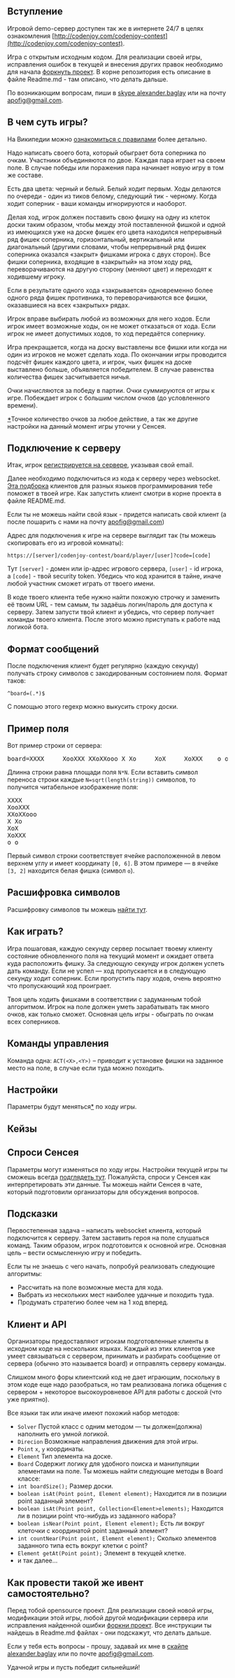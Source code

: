 <meta charset="UTF-8">

## Вступление

Игровой demo-сервер доступен так же в интернете 24/7 в целях
ознакомления [http://codenjoy.com/codenjoy-contest](http://codenjoy.com/codenjoy-contest).

Игра с открытым исходным кодом. Для реализации своей игры, исправления
ошибок в текущей и внесения других правок необходимо для начала
[форкнуть проект](https://github.com/codenjoyme/codenjoy.git).
В корне репозитория есть описание в файле Readme.md - там описано, что делать дальше.

По возникающим вопросам, пиши в [skype alexander.baglay](skype:alexander.baglay)
или на почту [apofig@gmail.com](mailto:apofig@gmail.com).

## В чем суть игры?

На Википедии можно 
[ознакомиться с правилами](https://ru.wikipedia.org/wiki/%D0%A0%D0%B5%D0%B2%D0%B5%D1%80%D1%81%D0%B8) 
более детально.

Надо написать своего бота, который обыграет бота соперника
по очкам. Участники объединяются по двое. Каждая пара играет на своем поле.
В случае победы или поражения пара начинает новую игру в том же составе.

Есть два цвета: черный и белый. Белый ходит первым. Ходы делаются по очереди -
один из тиков белому, следующий тик - черному.
Когда ходит соперник - ваши команды игнорируются и наоборот.

Делая ход, игрок должен поставить свою фишку на одну из клеток доски таким образом,
чтобы между этой поставленной фишкой и одной из имеющихся уже на доске фишек
его цвета находился непрерывный ряд фишек соперника, горизонтальный,
вертикальный или диагональный (другими словами, чтобы непрерывный ряд фишек
соперника оказался «закрыт» фишками игрока с двух сторон). Все фишки соперника,
входящие в «закрытый» на этом ходу ряд, переворачиваются на другую сторону
(меняют цвет) и переходят к ходившему игроку.

Если в результате одного хода «закрывается» одновременно более одного ряда
фишек противника, то переворачиваются все фишки, оказавшиеся на всех
«закрытых» рядах.

Игрок вправе выбирать любой из возможных для него ходов. Если игрок имеет
возможные ходы, он не может отказаться от хода. Если игрок не имеет
допустимых ходов, то ход передаётся сопернику.

Игра прекращается, когда на доску выставлены все фишки или когда ни один
из игроков не может сделать хода. По окончании игры проводится подсчёт
фишек каждого цвета, и игрок, чьих фишек на доске выставлено больше,
объявляется победителем. В случае равенства количества фишек засчитывается
ничья.

Очки начисляются за победу в партии. Очки суммируются от игры к игре.
Побеждает игрок с большим числом очков (до условленного времени).

[*](index.md#ask)Точное количество очков за любое действие, а так же другие
настройки на данный момент игры уточни у Сенсея.

## Подключение к серверу

Итак, игрок [регистрируется на сервере](../../../register?gameName=reversi),
указывая свой email.

Далее необходимо подключиться из кода к серверу через websocket.
[Эта подборка](https://github.com/codenjoyme/codenjoy-clients.git)
клиентов для разных языков программирования тебе поможет в твоей игре.
Как запустить клиент смотри в корне проекта в файле README.md.

Если ты не можешь найти свой язык - придется написать свой клиент
(а после пошарить с нами на почту [apofig@gmail.com](mailto:apofig@gmail.com))

Адрес для подключения к игре на сервере выглядит так (ты можешь скопировать его
из игровой комнаты):

`https://[server]/codenjoy-contest/board/player/[user]?code=[code]`

Тут `[server]` - домен или ip-адрес игрового сервера, `[user]` - id игрока, a `[code]` -
твой security token. Убедись что код хранится в тайне, иначе любой участник
сможет играть от твоего имени.

В коде твоего клиента тебе нужно найти похожую строчку и заменить её твоим URL -
тем самым, ты задаёшь логин/пароль для доступа к серверу.
Затем запусти твой клиент и убедись, что сервер получает команды твоего клиента.
После этого можно приступать к работе над логикой бота.

## Формат сообщений

После подключения клиент будет регулярно (каждую секунду) получать строку
символов с закодированным состоянием поля. Формат таков:

`^board=(.*)$`

C помощью этого regexp можно выкусить строку доски.

## Пример поля

Вот пример строки от сервера:

<pre>board=XXXX     XooXXX XXoXXooo X Xo     XoX     XoXXX    o o          </pre>

Длинна строки равна площади поля `N*N`. Если вставить символ 
переноса строки каждые `N=sqrt(length(string))` символов, то 
получится читабельное изображение поля:

<pre>XXXX
XooXXX
XXoXXooo
X Xo
XoX
XoXXX
o o  </pre>

Первый символ строки соответствует ячейке расположенной в 
левом верхнем углу и имеет координату `[0, 6]`. 
В этом примере — в ячейке `[3, 2]` находится белая фишка (символ `o`).

## Расшифровка символов

Расшифровку символов ты можешь [найти тут](elements.md).

## Как играть?

Игра пошаговая, каждую секунду сервер посылает твоему клиенту
состояние обновленного поля на текущий момент и ожидает ответа куда расположить фишку.
За следующую секунду игрок должен успеть дать команду.
Если не успел — ход пропускается и в следующую секунду ходит соперник.
Если пропустить пару ходов, очень вероятно что пропускающий ход проиграет.

Твоя цель ходить фишками в соответствии с задуманным тобой алгоритмом.
Игрок на поле должен уметь зарабатывать так много очков, как только сможет.
Основная цель игры - обыграть по очкам всех соперников.

## Команды управления

Команда одна: `ACT(<X>,<Y>)` – приводит к установке фишки на заданное место на поле,
в случае если туда можно походить.

## Настройки

Параметры будут меняться[*](index.md#ask) по ходу игры.

## Кейзы

## <a id="ask"></a> Спроси Сенсея

Параметры могут изменяться по ходу игры. Настройки текущей игры
ты сможешь всегда [подглядеть тут](/codenjoy-contest/rest/settings/player).
Пожалуйста, спроси у Сенсея как интерпретировать эти данные. Ты можешь найти Сенсея
в чате, который подготовили организаторы для обсуждения вопросов.

## Подсказки

Первостепенная задача – написать websocket клиента, который подключится
к серверу. Затем заставить героя на поле слушаться команд.
Таким образом, игрок подготовится к основной игре.
Основная цель – вести осмысленную игру и победить.

Если ты не знаешь с чего начать, попробуй реализовать следующие алгоритмы:

* Рассчитать на поле возможные места для хода.
* Выбрать из нескольких мест наиболее удачные и походить туда.
* Продумать стратегию более чем на 1 ход вперед.  

## Клиент и API

Организаторы предоставляют игрокам подготовленные клиенты в исходном
коде на нескольких языках. Каждый из этих клиентов уже умеет связываться
с сервером, принимать и разбирать сообщение от сервера (обычно это называется board)
и отправлять серверу команды.

Слишком много форы клиентский код не дает играющим, поскольку в этом коде
еще надо разобраться, но там реализована логика общения с сервером +
некоторое высокоуровневое API для работы с доской (что уже приятно).

Все языки так или иначе имеют похожий набор методов:

* `Solver`
  Пустой класс с одним методом — ты должен(должна) наполнить его умной логикой.
* `Direcion`
  Возможные направления движения для этой игры.
* `Point`
  `x`, `y` координаты.
* `Element`
  Тип элемента на доске.
* `Board`
  Содержит логику для удобного поиска и манипуляции элементами на поле.
  Ты можешь найти следующие методы в Board классе:
* `int boardSize();`
  Размер доски.
* `boolean isAt(Point point, Element element);`
  Находится ли в позиции point заданный элемент?
* `boolean isAt(Point point, Collection<Element>elements);`
  Находится ли в позиции point что-нибудь из заданного набора?
* `boolean isNear(Point point, Element element);`
  Есть ли вокруг клеточки с координатой point заданный элемент?
* `int countNear(Point point, Element element);`
  Сколько элементов заданного типа есть вокруг клетки с point?
* `Element getAt(Point point);`
  Элемент в текущей клетке.
* и так далее...

## Как провести такой же ивент самостоятельно?

Перед тобой opensource проект. Для реализации своей новой игры, модификации этой игры,
любой другой модификации сервера или исправления найденной ошибки
[форкни проект](https://github.com/codenjoyme/codenjoy.git).
Все инструкции ты найдешь в Readme.md файлах - они подскажут, что делать дальше.

Если у тебя есть вопросы - прошу, задавай их мне
в [скайпе alexander.baglay](skype:alexander.baglay)
или по почте [apofig@gmail.com](mailto:apofig@gmail.com).

Удачной игры и пусть победит сильнейший! 